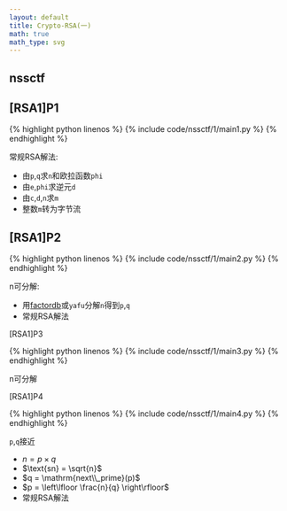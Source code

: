 ```yaml
---
layout: default
title: Crypto-RSA(一)
math: true
math_type: svg
---
```


## nssctf

## [RSA1]P1

{% highlight python linenos %}
{% include code/nssctf/1/main1.py %}
{% endhighlight %}

常规RSA解法:

- 由`p`,`q`求`n`和欧拉函数`phi`
- 由`e`,`phi`求逆元`d`
- 由`c`,`d`,`n`求`m`
- 整数`m`转为字节流

## [RSA1]P2

{% highlight python linenos %}
{% include code/nssctf/1/main2.py %}
{% endhighlight %}

n可分解:

- 用[factordb](https://factordb.com/)或`yafu`分解`n`得到`p`,`q`
- 常规RSA解法

[RSA1]P3

{% highlight python linenos %}
{% include code/nssctf/1/main3.py %}
{% endhighlight %}

n可分解

[RSA1]P4

{% highlight python linenos %}
{% include code/nssctf/1/main4.py %}
{% endhighlight %}

`p`,`q`接近

- $n = p \times q$
- $\text{sn} = \sqrt{n}$
- $q = \mathrm{next\\_prime}(p)$
- $p = \left\lfloor \frac{n}{q} \right\rfloor$
- 常规RSA解法
